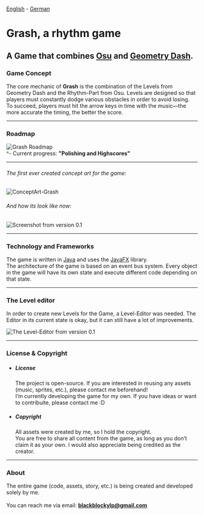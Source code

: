 [English](README.md) - [German](README-German.md)

# Grash, a rhythm game
## A Game that combines [Osu](https://osu.ppy.sh) and [Geometry Dash](https://store.steampowered.com/app/322170/Geometry_Dash/).

### Game Concept
The core mechanic of **Grash** is the combination of the Levels from Geometry Dash and the Rhythm-Part from Osu.
Levels are designed so that players must constantly dodge various obstacles in order to avoid losing.  
To succeed, players must hit the arrow keys in time with the music—the more accurate the timing, the better the score.

---

### Roadmap
![Grash Roadmap](https://github.com/user-attachments/assets/f5920172-21b3-4b70-a025-e62b90545804)  
^- Current progress: **"Polishing and Highscores"**

---

###### The first ever created concept art for the game:
![ConceptArt-Grash](https://github.com/user-attachments/assets/abb5d64b-a7da-4c91-bcb5-a4a712cfb55d)

###### And how its look like now:
![Screenshot from version 0.1](https://github.com/user-attachments/assets/e4a6f7a4-87b0-41b0-a362-a1ee1b9d184f)

---

### Technology and Frameworks
The game is written in [Java](https://www.java.com/en/) and uses the [JavaFX](https://openjfx.io) library.  
The architecture of the game is based on an event bus system. Every object in the game will have its own state and execute different code depending on that state.

---

### The Level editor
In order to create new Levels for the Game, a Level-Editor was needed.
The Editor in its current state is okay, but it can still have a lot of improvements.

![The Level-Editor from version 0.1](https://github.com/user-attachments/assets/7377e81e-e40f-417f-af06-2e04b289e672)

---

### License & Copyright
- ##### License  
  The project is open-source. If you are interested in reusing any assets (music, sprites, etc.), please contact me beforehand!  
  I’m currently developing the game for my own. If you have ideas or want to contribuite, please contact me :D

- ##### Copyright  
  All assets were created by me, so I hold the copyright.  
  You are free to share all content from the game, as long as you don’t claim it as your own. I would also appreciate being credited as the creator.

---

### About
The entire game (code, assets, story, etc.) is being created and developed solely by me. <br>  
You can reach me via email: **blackblockylp@gmail.com**
